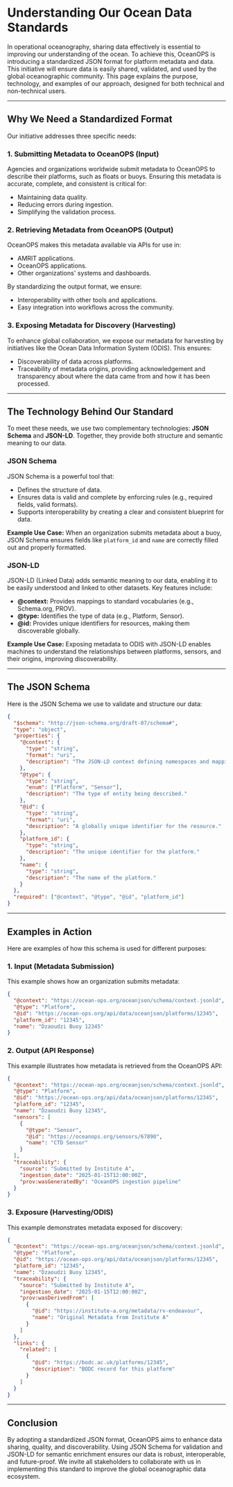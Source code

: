 # Understanding Our Ocean Data Standards

In operational oceanography, sharing data effectively is essential to improving our understanding of the ocean. To achieve this, OceanOPS is introducing a standardized JSON format for platform metadata and data. This initiative will ensure data is easily shared, validated, and used by the global oceanographic community. This page explains the purpose, technology, and examples of our approach, designed for both technical and non-technical users.

---

## Why We Need a Standardized Format

Our initiative addresses three specific needs:

### 1. **Submitting Metadata to OceanOPS (Input)**
Agencies and organizations worldwide submit metadata to OceanOPS to describe their platforms, such as floats or buoys. Ensuring this metadata is accurate, complete, and consistent is critical for:
- Maintaining data quality.
- Reducing errors during ingestion.
- Simplifying the validation process.

### 2. **Retrieving Metadata from OceanOPS (Output)**
OceanOPS makes this metadata available via APIs for use in:
- AMRIT applications.
- OceanOPS applications.
- Other organizations' systems and dashboards.

By standardizing the output format, we ensure:
- Interoperability with other tools and applications.
- Easy integration into workflows across the community.

### 3. **Exposing Metadata for Discovery (Harvesting)**
To enhance global collaboration, we expose our metadata for harvesting by initiatives like the Ocean Data Information System (ODIS). This ensures:
- Discoverability of data across platforms.
- Traceability of metadata origins, providing acknowledgement and transparency about where the data came from and how it has been processed.

---

## The Technology Behind Our Standard

To meet these needs, we use two complementary technologies: **JSON Schema** and **JSON-LD**. Together, they provide both structure and semantic meaning to our data.

### JSON Schema
JSON Schema is a powerful tool that:
- Defines the structure of data.
- Ensures data is valid and complete by enforcing rules (e.g., required fields, valid formats).
- Supports interoperability by creating a clear and consistent blueprint for data.

**Example Use Case:**
When an organization submits metadata about a buoy, JSON Schema ensures fields like `platform_id` and `name` are correctly filled out and properly formatted.

### JSON-LD
JSON-LD (Linked Data) adds semantic meaning to our data, enabling it to be easily understood and linked to other datasets. Key features include:
- **@context:** Provides mappings to standard vocabularies (e.g., Schema.org, PROV).
- **@type:** Identifies the type of data (e.g., Platform, Sensor).
- **@id:** Provides unique identifiers for resources, making them discoverable globally.

**Example Use Case:**
Exposing metadata to ODIS with JSON-LD enables machines to understand the relationships between platforms, sensors, and their origins, improving discoverability.

---

## The JSON Schema
Here is the JSON Schema we use to validate and structure our data:

```json
{
  "$schema": "http://json-schema.org/draft-07/schema#",
  "type": "object",
  "properties": {
    "@context": {
      "type": "string",
      "format": "uri",
      "description": "The JSON-LD context defining namespaces and mappings."
    },
    "@type": {
      "type": "string",
      "enum": ["Platform", "Sensor"],
      "description": "The type of entity being described."
    },
    "@id": {
      "type": "string",
      "format": "uri",
      "description": "A globally unique identifier for the resource."
    },
    "platform_id": {
      "type": "string",
      "description": "The unique identifier for the platform."
    },
    "name": {
      "type": "string",
      "description": "The name of the platform."
    }
  },
  "required": ["@context", "@type", "@id", "platform_id"]
}
```

---

## Examples in Action
Here are examples of how this schema is used for different purposes:

### 1. **Input (Metadata Submission)**
This example shows how an organization submits metadata:

```json
{
  "@context": "https://ocean-ops.org/oceanjson/schema/context.jsonld",
  "@type": "Platform",
  "@id": "https://ocean-ops.org/api/data/oceanjson/platforms/12345",
  "platform_id": "12345",
  "name": "Dzaoudzi Buoy 12345"
}
```

### 2. **Output (API Response)**
This example illustrates how metadata is retrieved from the OceanOPS API:

```json
{
  "@context": "https://ocean-ops.org/oceanjson/schema/context.jsonld",
  "@type": "Platform",
  "@id": "https://ocean-ops.org/api/data/oceanjson/platforms/12345",
  "platform_id": "12345",
  "name": "Dzaoudzi Buoy 12345",
  "sensors": [
    {
      "@type": "Sensor",
      "@id": "https://oceanops.org/sensors/67890",
      "name": "CTD Sensor"
    }
  ],
  "traceability": {
    "source": "Submitted by Institute A",
    "ingestion_date": "2025-01-15T12:00:00Z",
    "prov:wasGeneratedBy": "OceanOPS ingestion pipeline"
  }
}
```

### 3. **Exposure (Harvesting/ODIS)**
This example demonstrates metadata exposed for discovery:

```json
{
  "@context": "https://ocean-ops.org/oceanjson/schema/context.jsonld",
  "@type": "Platform",
  "@id": "https://ocean-ops.org/api/data/oceanjson/platforms/12345",
  "platform_id": "12345",
  "name": "Dzaoudzi Buoy 12345",
  "traceability": {
    "source": "Submitted by Institute A",
    "ingestion_date": "2025-01-15T12:00:00Z",
    "prov:wasDerivedFrom": [
      {
        "@id": "https://institute-a.org/metadata/rv-endeavour",
        "name": "Original Metadata from Institute A"
      }
    ]
  },
  "links": {
    "related": [
      {
        "@id": "https://bodc.ac.uk/platforms/12345",
        "description": "BODC record for this platform"
      }
    ]
  }
}
```

---

## Conclusion

By adopting a standardized JSON format, OceanOPS aims to enhance data sharing, quality, and discoverability. Using JSON Schema for validation and JSON-LD for semantic enrichment ensures our data is robust, interoperable, and future-proof. We invite all stakeholders to collaborate with us in implementing this standard to improve the global oceanographic data ecosystem.

